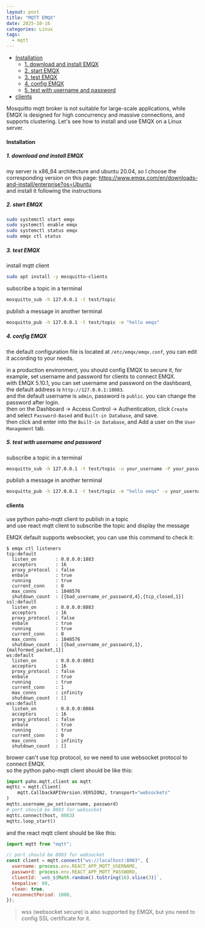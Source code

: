 ```yaml
---
layout: post
title: "MQTT EMQX"
date: 2025-10-16
categories: Linux
tags:
  - mqtt
---
```


- [Installation](#installation)
  - [1. download and install EMQX](#1-download-and-install-emqx)
  - [2. start EMQX](#2-start-emqx)
  - [3. test EMQX](#3-test-emqx)
  - [4. config EMQX](#4-config-emqx)
  - [5. test with username and password](#5-test-with-username-and-password)
- [clients](#clients)

Mosquitto mqtt broker is not suitable for large-scale applications, while EMQX is designed for high concurrency and massive connections, and supports clustering.
Let's see how to install and use EMQX on a Linux server.

#### Installation

##### 1. download and install EMQX

my server is x86_64 architecture and ubuntu 20.04, so I choose the corresponding version on this page: https://www.emqx.com/en/downloads-and-install/enterprise?os=Ubuntu  
and install it following the instructions

##### 2. start EMQX

```bash
sudo systemctl start emqx
sudo systemctl enable emqx
sudo systemctl status emqx
sudo emqx ctl status
```

##### 3. test EMQX

install mqtt client

```bash
sudo apt install -y mosquitto-clients
```

subscribe a topic in a terminal

```bash
mosquitto_sub -h 127.0.0.1 -t test/topic
```

publish a message in another terminal

```bash
mosquitto_pub -h 127.0.0.1 -t test/topic -m "hello emqx"
```

##### 4. config EMQX

the default configuration file is located at `/etc/emqx/emqx.conf`, you can edit it according to your needs.

in a production environment, you should config EMQX to secure it, for example, set username and password for clients to connect EMQX.  
with EMQX 5.10.1, you can set username and password on the dashboard, the default address is `http://127.0.0.1:18083`.  
and the default username is `admin`, password is `public`. you can change the password after login.  
then on the Dashboard -> Access Control -> Authentication, click `Create` and select `Password-Based` and `Built-in Database`, and save.  
then click and enter into the `Built-in Database`, and Add a user on the `User Management` tab.

##### 5. test with username and password

subscribe a topic in a terminal

```bash
mosquitto_sub -h 127.0.0.1 -t test/topic -u your_username -P your_password
```

publish a message in another terminal

```bash
mosquitto_pub -h 127.0.0.1 -t test/topic -m "hello emqx" -u your_username -P your_password
```

#### clients

use python paho-mqtt client to publish in a topic  
and use react mqtt client to subscribe the topic and display the message

EMQX default supports websocket, you can use this command to check it:  
```shell
$ emqx ctl listeners
tcp:default
  listen_on       : 0.0.0.0:1883
  acceptors       : 16
  proxy_protocol  : false
  enbale          : true
  running         : true
  current_conn    : 0
  max_conns       : 1048576
  shutdown_count  : [{bad_username_or_password,4},{tcp_closed,1}]
ssl:default
  listen_on       : 0.0.0.0:8883
  acceptors       : 16
  proxy_protocol  : false
  enbale          : true
  running         : true
  current_conn    : 0
  max_conns       : 1048576
  shutdown_count  : [{bad_username_or_password,1},{malformed_packet,1}]
ws:default
  listen_on       : 0.0.0.0:8083
  acceptors       : 16
  proxy_protocol  : false
  enbale          : true
  running         : true
  current_conn    : 1
  max_conns       : infinity
  shutdown_count  : []
wss:default
  listen_on       : 0.0.0.0:8084
  acceptors       : 16
  proxy_protocol  : false
  enbale          : true
  running         : true
  current_conn    : 0
  max_conns       : infinity
  shutdown_count  : []
```

brower can't use tcp protocol, so we need to use websocket protocol to connect EMQX.  
so the python paho-mqtt client should be like this:

```python
import paho.mqtt.client as mqtt
mqttc = mqtt.Client(
    mqtt.CallbackAPIVersion.VERSION2, transport="websockets"
)
mqttc.username_pw_set(username, password)
# port should be 8083 for websocket
mqttc.connect(host, 8083)
mqttc.loop_start()
```

and the react mqtt client should be like this:

```javascript
import mqtt from "mqtt";

// port should be 8083 for websocket
const client = mqtt.connect("ws://localhost:8083", {
  username: process.env.REACT_APP_MQTT_USERNAME,
  password: process.env.REACT_APP_MQTT_PASSWORD,
  clientId: `web_${Math.random().toString(16).slice(3)}`,
  keepalive: 60,
  clean: true,
  reconnectPeriod: 1000,
});
```

> wss (websocket secure) is also supported by EMQX, but you need to config SSL certificate for it.
